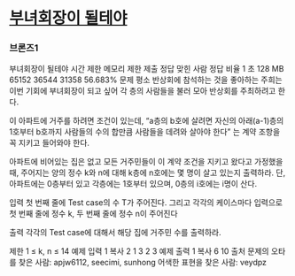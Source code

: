 # [부녀회장이 될테야](https://www.acmicpc.net/problem/2775)

### 브론즈1

부녀회장이 될테야 
시간 제한	메모리 제한	제출	정답	맞힌 사람	정답 비율
1 초	128 MB	65152	36544	31358	56.683%
문제
평소 반상회에 참석하는 것을 좋아하는 주희는 이번 기회에 부녀회장이 되고 싶어 각 층의 사람들을 불러 모아 반상회를 주최하려고 한다.

이 아파트에 거주를 하려면 조건이 있는데, “a층의 b호에 살려면 자신의 아래(a-1)층의 1호부터 b호까지 사람들의 수의 합만큼 사람들을 데려와 살아야 한다” 는 계약 조항을 꼭 지키고 들어와야 한다.

아파트에 비어있는 집은 없고 모든 거주민들이 이 계약 조건을 지키고 왔다고 가정했을 때, 주어지는 양의 정수 k와 n에 대해 k층에 n호에는 몇 명이 살고 있는지 출력하라. 단, 아파트에는 0층부터 있고 각층에는 1호부터 있으며, 0층의 i호에는 i명이 산다.

입력
첫 번째 줄에 Test case의 수 T가 주어진다. 그리고 각각의 케이스마다 입력으로 첫 번째 줄에 정수 k, 두 번째 줄에 정수 n이 주어진다

출력
각각의 Test case에 대해서 해당 집에 거주민 수를 출력하라.

제한
1 ≤ k, n ≤ 14
예제 입력 1  복사
2
1
3
2
3
예제 출력 1  복사
6
10
출처
문제의 오타를 찾은 사람: apjw6112, seecimi, sunhong
어색한 표현을 찾은 사람: veydpz